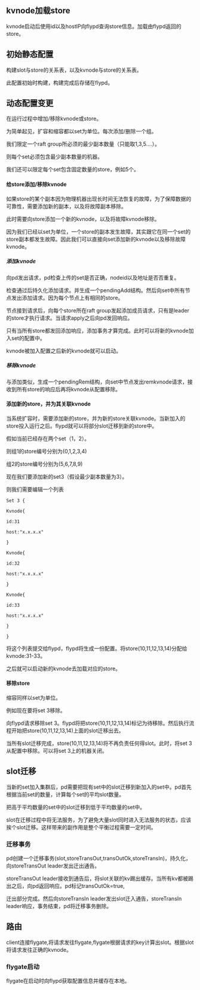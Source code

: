 ## kvnode加载store

kvnode启动后使用id以及hostIP向flypd查询store信息。加载由flypd返回的store。

## 初始静态配置

构建slot与store的关系表，以及kvnode与store的关系表。

此配置初始时构建，构建完成后存储在flypd。

## 动态配置变更

在运行过程中增加/移除kvnode或store。

为简单起见，扩容和缩容都以set为单位。每次添加/删除一个组。

我们限定一个raft group所必须的最少副本数量（只能取1,3,5....）。

则每个set必须包含最少副本数量的机器。

我们还可以限定每个set包含固定数量的store，例如5个。

#### 给store添加/移除kvnode

如果store的某个副本因为物理机器出现长时间无法恢复的故障，为了保障数据的可靠性，需要添加新的副本，以及将故障副本移除。

此时需要向store添加一个新的kvnode，以及将故障kvnode移除。

因为我们已经以set为单位，一个store的副本发生故障，其实跟它在同一个set的store副本都发生故障。因此我们可以直接向set添加新的kvnode以及移除故障kvnode。

##### 添加kvnode

向pd发出请求，pd检查上传的set是否正确，nodeid以及地址是否否重复。

检查通过后持久化添加请求。并生成一个pendingAdd结构。然后向set中所有节点发出添加请求。因为每个节点上有相同的store。

节点接到请求后，向每个store所在raft group发起添加成员请求，只有是leader的store才执行请求。当请求apply之后向pd发回响应。

只有当所有store都发回添加响应，添加事务才算完成。此时可以将新的kvnode加入set的配置中。

kvnode被加入配置之后新的kvnode就可以启动。



##### 移除kvnode

与添加类似，生成一个pendingRem结构，向set中节点发出remkvnode请求，接收到所有store的响应后再将kvnode从配置移除。



#### 添加新的store，并为其关联kvnode

当系统扩容时，需要添加新的store，并为新的store关联kvnode。当新加入的store投入运行之后。flypd就可以将部分slot迁移到新的store中。

假如当前已经存在两个set（1，2）。

则组1的store编号分别为(0,1,2,3,4)

组2的store编号分别为(5,6,7,8,9)

现在我们要添加新的set3（假设最少副本数量为3）。

则我们需要编辑一个列表

`Set 3 {`

 `Kvnode{`

   `id:31`

   `host:"x.x.x.x"`

`}`

 `Kvnode{`

   `id:32`

   `host:"x.x.x.x"`

`}`

 `Kvnode{`

   `id:33`

   `host:"x.x.x.x"`

`}`

`}`

将这个列表提交给flypd，flypd将生成一份配置。将store(10,11,12,13,14)分配给kvnode:31-33。

之后就可以启动新的kvnode去加载对应的store。



#### 移除store

缩容同样以set为单位。

例如现在要将set 3移除。

向flypd请求移除set 3。flypd将把store(10,11,12,13,14)标记为待移除。然后执行流程开始把store(10,11,12,13,14)上面的slot迁移出去。

当所有slot迁移完成，store(10,11,12,13,14)将不再负责任何得slot。此时，将set 3从配置中移除。可以将set 3上的机器关闭。



## slot迁移

当新的set加入集群后，pd需要把现有set中的slot迁移到新加入的set中。pd首先根据当前set的数量，计算每个set的平均slot数量。

把高于平均数量的set中的slot迁移到低于平均数量的set中。

slot在迁移过程中将无法服务，为了避免大量slot同时进入无法服务的状态，应该挨个slot迁移。这样带来的副作用是整个平衡过程需要一定时间。

### 迁移事务

pd创建一个迁移事务(slot,storeTransOut,transOutOk,storeTransIn)，持久化，向storeTransOut leader发出迁出通告。

storeTransOut leader接收到通告后，将slot关联的kv踢出缓存。当所有kv都被踢出之后，向pd返回响应。pd标记transOutOk=true,

迁出部分完成。然后向storeTransIn leader发出slot迁入通告，storeTransIn leader响应，事务结束，pd将迁移事务删除。



## 路由

client连接flygate,将请求发往flygate,flygate根据请求的key计算出slot。根据slot将请求发往正确的kvnode。

### flygate启动

flygate在启动时向flypd获取配置信息并缓存在本地。





































































































